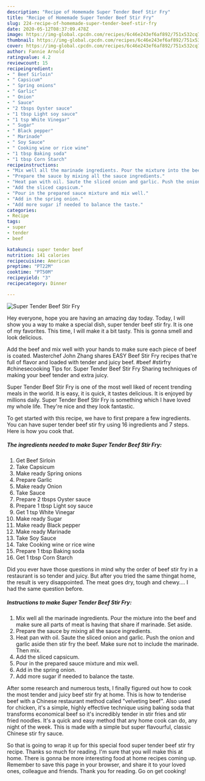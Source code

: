 ```yaml
---
description: "Recipe of Homemade Super Tender Beef Stir Fry"
title: "Recipe of Homemade Super Tender Beef Stir Fry"
slug: 224-recipe-of-homemade-super-tender-beef-stir-fry
date: 2020-05-12T08:37:09.478Z
image: https://img-global.cpcdn.com/recipes/6c46e243ef6af892/751x532cq70/super-tender-beef-stir-fry-recipe-main-photo.jpg
thumbnail: https://img-global.cpcdn.com/recipes/6c46e243ef6af892/751x532cq70/super-tender-beef-stir-fry-recipe-main-photo.jpg
cover: https://img-global.cpcdn.com/recipes/6c46e243ef6af892/751x532cq70/super-tender-beef-stir-fry-recipe-main-photo.jpg
author: Fannie Arnold
ratingvalue: 4.2
reviewcount: 15
recipeingredient:
- " Beef Sirloin"
- " Capsicum"
- " Spring onions"
- " Garlic"
- " Onion"
- " Sauce"
- "2 tbsps Oyster sauce"
- "1 tbsp Light soy sauce"
- "1 tsp White Vinegar"
- " Sugar"
- " Black pepper"
- " Marinade"
- " Soy Sauce"
- " Cooking wine or rice wine"
- "1 tbsp Baking soda"
- "1 tbsp Corn Starch"
recipeinstructions:
- "Mix well all the marinade ingredients. Pour the mixture into the beef and make sure all parts of meat is having that share if marinade. Set aside."
- "Prepare the sauce by mixing all the sauce ingredients."
- "Heat pan with oil. Saute the sliced onion and garlic. Push the onion and garlic aside then stir fry the beef. Make sure not to include the marinade. Then mix."
- "Add the sliced capsicum."
- "Pour in the prepared sauce mixture and mix well."
- "Add in the spring onion."
- "Add more sugar if needed to balance the taste."
categories:
- Recipe
tags:
- super
- tender
- beef

katakunci: super tender beef 
nutrition: 141 calories
recipecuisine: American
preptime: "PT22M"
cooktime: "PT50M"
recipeyield: "3"
recipecategory: Dinner

---
```



![Super Tender Beef Stir Fry](https://img-global.cpcdn.com/recipes/6c46e243ef6af892/751x532cq70/super-tender-beef-stir-fry-recipe-main-photo.jpg)

Hey everyone, hope you are having an amazing day today. Today, I will show you a way to make a special dish, super tender beef stir fry. It is one of my favorites. This time, I will make it a bit tasty. This is gonna smell and look delicious.

Add the beef and mix well with your hands to make sure each piece of beef is coated. Masterchef John Zhang shares EASY Beef Stir Fry recipes that&#39;re full of flavor and loaded with tender and juicy beef. #beef #stirfry #chinesecooking Tips for. Super Tender Beef Stir Fry Sharing techniques of making your beef tender and extra juicy.

Super Tender Beef Stir Fry is one of the most well liked of recent trending meals in the world. It is easy, it is quick, it tastes delicious. It is enjoyed by millions daily. Super Tender Beef Stir Fry is something which I have loved my whole life. They're nice and they look fantastic.


To get started with this recipe, we have to first prepare a few ingredients. You can have super tender beef stir fry using 16 ingredients and 7 steps. Here is how you cook that.

<!--inarticleads1-->

##### The ingredients needed to make Super Tender Beef Stir Fry:

1. Get  Beef Sirloin
1. Take  Capsicum
1. Make ready  Spring onions
1. Prepare  Garlic
1. Make ready  Onion
1. Take  Sauce
1. Prepare 2 tbsps Oyster sauce
1. Prepare 1 tbsp Light soy sauce
1. Get 1 tsp White Vinegar
1. Make ready  Sugar
1. Make ready  Black pepper
1. Make ready  Marinade
1. Take  Soy Sauce
1. Take  Cooking wine or rice wine
1. Prepare 1 tbsp Baking soda
1. Get 1 tbsp Corn Starch


Did you ever have those questions in mind why the order of beef stir fry in a restaurant is so tender and juicy. But after you tried the same thingat home, the result is very disappointed. The meat goes dry, tough and chewy…. I had the same question before. 

<!--inarticleads2-->

##### Instructions to make Super Tender Beef Stir Fry:

1. Mix well all the marinade ingredients. Pour the mixture into the beef and make sure all parts of meat is having that share if marinade. Set aside.
1. Prepare the sauce by mixing all the sauce ingredients.
1. Heat pan with oil. Saute the sliced onion and garlic. Push the onion and garlic aside then stir fry the beef. Make sure not to include the marinade. Then mix.
1. Add the sliced capsicum.
1. Pour in the prepared sauce mixture and mix well.
1. Add in the spring onion.
1. Add more sugar if needed to balance the taste.


After some research and numerous tests, I finally figured out how to cook the most tender and juicy beef stir fry at home. This is how to tenderise beef with a Chinese restaurant method called &#34;velveting beef&#34;. Also used for chicken, it&#39;s a simple, highly effective technique using baking soda that transforms economical beef so it&#39;s incredibly tender in stir fries and stir fried noodles. It&#39;s a quick and easy method that any home cook can do, any night of the week. This is made with a simple but super flavourful, classic Chinese stir fry sauce. 

So that is going to wrap it up for this special food super tender beef stir fry recipe. Thanks so much for reading. I'm sure that you will make this at home. There is gonna be more interesting food at home recipes coming up. Remember to save this page in your browser, and share it to your loved ones, colleague and friends. Thank you for reading. Go on get cooking!
